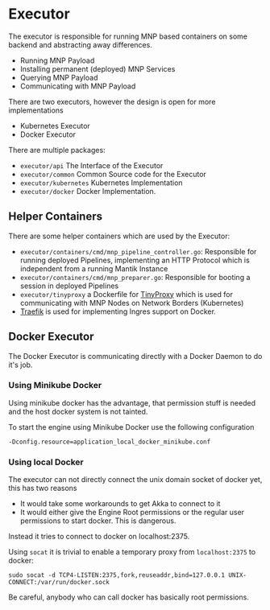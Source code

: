 # Executor

The executor is responsible for running MNP based containers on some backend and abstracting away
differences.

* Running MNP Payload
* Installing permanent (deployed) MNP Services
* Querying MNP Payload
* Communicating with MNP Payload

There are two executors, however the design is open for more implementations

- Kubernetes Executor
- Docker Executor

There are multiple packages:

- `executor/api` The Interface of the Executor
- `executor/common` Common Source code for the Executor
- `executor/kubernetes` Kubernetes Implementation
- `executor/docker` Docker Implementation.

## Helper Containers

There are some helper containers which are used by the Executor:

- `executor/containers/cmd/mnp_pipeline_controller.go`: Responsible for running deployed Pipelines, implementing an HTTP
Protocol which is independent from a running Mantik Instance
- `executor/containers/cmd/mnp_preparer.go`: Responsible for booting a session in deployed Pipelines
- `executor/tinyproxy` a Dockerfile for [TinyProxy](https://tinyproxy.github.io/) which is used
  for communicating with MNP Nodes on Network Borders (Kubernetes)
- [Traefik](https://docs.traefik.io/) is used for implementing Ingres support on Docker.

## Docker Executor

The Docker Executor is communicating directly with a Docker Daemon to do it's job.

### Using Minikube Docker

Using minikube docker has the advantage, that permission stuff is needed and the host docker system is not tainted.

To start the engine using Minikube Docker use the following configuration

```
-Dconfig.resource=application_local_docker_minikube.conf
```

### Using local Docker

The executor can not directly connect the unix domain socket of docker yet, this has two reasons

- It would take some workarounds to get Akka to connect to it
- It would either give the Engine Root permissions or the regular user permissions to start docker. This is dangerous.

Instead it tries to connect to docker on localhost:2375.

Using `socat` it is trivial to enable a temporary proxy from `localhost:2375` to docker:

```
sudo socat -d TCP4-LISTEN:2375,fork,reuseaddr,bind=127.0.0.1 UNIX-CONNECT:/var/run/docker.sock
```

Be careful, anybody who can call docker has basically root permissions.

